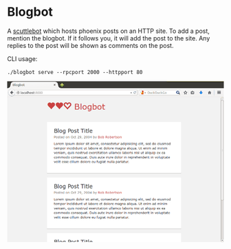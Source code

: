 # Blogbot

A [scuttlebot](https://github.com/pfraze/scuttlebot) which hosts phoenix posts on an HTTP site. To add a post, mention the blogbot. If it follows you, it will add the post to the site. Any replies to the post will be shown as comments on the post.

CLI usage:

```
./blogbot serve --rpcport 2000 --httpport 80
```

![demo](demo.gif)